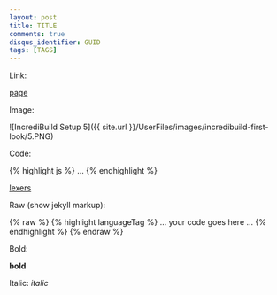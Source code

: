 ```yaml
---
layout: post
title: TITLE
comments: true
disqus_identifier: GUID
tags: [TAGS]
---
```


Link:

[page](http://pygments.org/docs/lexers/)

Image:

![IncrediBuild Setup 5]({{ site.url }}/UserFiles/images/incredibuild-first-look/5.PNG)

Code:

{% highlight js %}
...
{% endhighlight %}

[lexers](http://pygments.org/docs/lexers/)

Raw (show jekyll markup):

{% raw %}
{% highlight languageTag %}
... your code goes here ...
{% endhighlight %}
{% endraw %}

Bold:

**bold**

Italic:
 _italic_